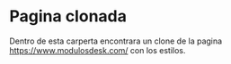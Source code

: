 # Pagina clonada
Dentro de esta carperta encontrara un clone de la pagina https://www.modulosdesk.com/ con los estilos.
